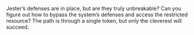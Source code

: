 Jester’s defenses are in place, but are they truly unbreakable? Can you figure out how to bypass the system’s defenses and access the restricted resource? The path is through a single token, but only the cleverest will succeed.
